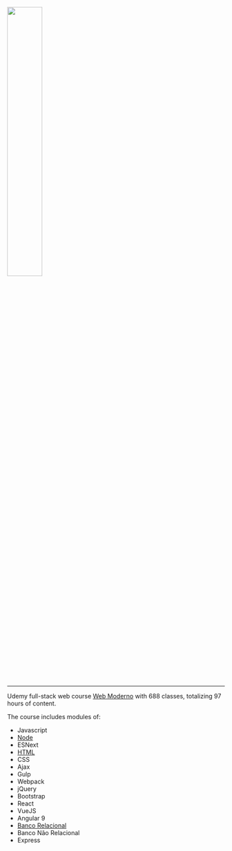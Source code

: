 <a href="https://www.cod3r.com.br/"><img src="https://s3.amazonaws.com/thinkific-import/220759/OSkIXgBSMGsQ7XYX6bsI_LOGOTIPO-CODER-FUNDOTRANSPARENTE-PRETA.png" width=40% height=40%/></a>

<hr>

Udemy full-stack web course [Web Moderno](https://www.udemy.com/course/curso-web/) with 688 classes, totalizing 97 hours of content.
  
The course includes modules of:
<ul>
  <li>Javascript</li>
  <li><a href="https://github.com/Gehm-Nicolas/cod3r/tree/main/node">Node </a></li>
  <li>ESNext</li>
  <li><a href="https://github.com/Gehm-Nicolas/cod3r/tree/main/html">HTML</a></li>
  <li>CSS</li>
  <li>Ajax</li>
  <li>Gulp</li>
  <li>Webpack</li>
  <li>jQuery</li>
  <li>Bootstrap</li>
  <li>React</li>
  <li>VueJS</li>
  <li>Angular 9</li>
  <li><a href="https://github.com/Gehm-Nicolas/cod3r/tree/main/banco-relacional">Banco Relacional</a></li>
  <li>Banco Não Relacional</li>
  <li>Express</li>
</ul>
